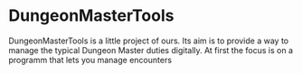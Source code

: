 # DungeonMasterTools

DungeonMasterTools is a little project of ours. Its aim is to provide a way to manage the typical Dungeon Master duties digitally.
At first the focus is on a programm that lets you manage encounters
